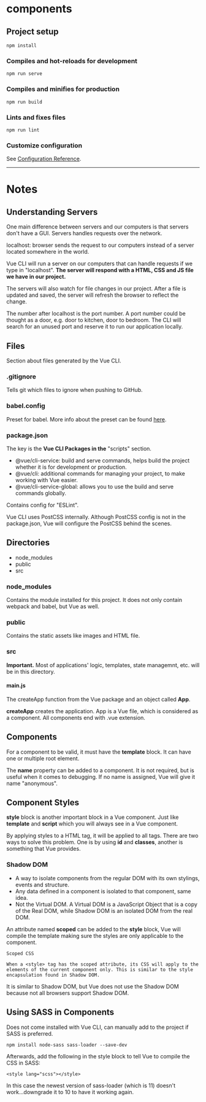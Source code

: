 # components

## Project setup
```
npm install
```

### Compiles and hot-reloads for development
```
npm run serve
```

### Compiles and minifies for production
```
npm run build
```

### Lints and fixes files
```
npm run lint
```

### Customize configuration
See [Configuration Reference](https://cli.vuejs.org/config/).

<hr />

# Notes

## Understanding Servers
One main difference between servers and our computers is that servers don't have a GUI. Servers handles requests over the network. 

localhost: browser sends the request to our computers instead of a server located somewhere in the world. 

Vue CLI will run a server on our computers that can handle requests if we type in "localhost". __The server will respond with a HTML, CSS and JS file we have in our project.__

The servers will also watch for file changes in our project. After a file is updated and saved, the server will refresh the browser to reflect the change. 

The number after localhost is the port number. A port number could be thought as a door, e.g. door to kitchen, door to bedroom. The CLI will search for an unused port and reserve it to run our application locally. 

## Files
Section about files generated by the Vue CLI. 

### .gitignore
Tells git which files to ignore when pushing to GitHub. 

### babel.config
Preset for babel. More info about the preset can be found [here](​https://www.npmjs.com/package/@vue/babel-preset-app).

### package.json
The key is the __Vue CLI Packages in the__ "scripts" section. 

- @vue/cli-service: build and serve commands, helps build the project whether it is for development or production. 
- @vue/cli: additional commands for managing your project, to make working with Vue easier. 
- @vue/cli-service-global: allows you to use the build and serve commands globally. 

Contains config for "ESLint".

Vue CLI uses PostCSS internally. 
Although PostCSS config is not in the package.json, Vue will configure the PostCSS behind the scenes. 

## Directories
- node_modules
- public
- src

### node_modules
Contains the module installed for this project. It does not only contain webpack and babel, but Vue as well. 

### public
Contains the static assets like images and HTML file. 

### src
__Important.__ Most of applications' logic, templates, state managemnt, etc. will be in this directory. 

#### main.js
The createApp function from the Vue package and an object called __App__. 

__createApp__ creates the application. App is a Vue file, which is considered as a component. All components end with .vue extension. 

## Components
For a component to be valid, it must have the __template__ block. It can have one or multiple root element. 

The __name__ property can be added to a component. It is not required, but is useful when it comes to debugging. 
If no name is assigned, Vue will give it name "anonymous". 

## Component Styles
__style__ block is another important block in a Vue component. Just like __template__ and __script__ which you will always see in a Vue component. 

By applying styles to a HTML tag, it will be applied to all tags. There are two ways to solve this problem. One is by using __id__ and __classes__, another is something that Vue provides.

### Shadow DOM
- A way to isolate components from the regular DOM with its own stylings, events and structure. 
- Any data defined in a component is isolated to that component, same idea. 
- Not the Virtual DOM. A Virtual DOM is a JavaScript Object that is a copy of the Real DOM, while Shadow DOM is an isolated DOM from the real DOM. 

An attribute named __scoped__ can be added to the __style__ block, Vue will compile the template making sure the styles are only applicable to the component. 

```
Scoped CSS

When a <style> tag has the scoped attribute, its CSS will apply to the elements of the current component only. This is similar to the style encapsulation found in Shadow DOM. 
```

It is similar to Shadow DOM, but Vue does not use the Shadow DOM because not all browsers support Shadow DOM. 

## Using SASS in Components
Does not come installed with Vue CLI, can manually add to the project if SASS is preferred. 

```
npm install node-sass sass-loader --save-dev
```

Afterwards, add the following in the style block to tell Vue to compile the CSS in SASS: 

```
<style lang="scss"></style>
```

In this case the newest version of sass-loader (which is 11) doesn't work...downgrade it to 10 to have it working again. 